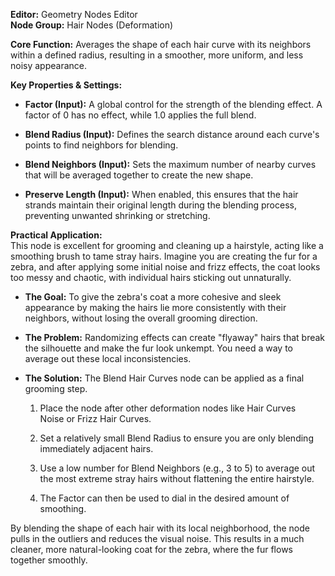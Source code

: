 **Editor:** Geometry Nodes Editor  
**Node Group:** Hair Nodes (Deformation)

**Core Function:** Averages the shape of each hair curve with its neighbors within a defined radius, resulting in a smoother, more uniform, and less noisy appearance.

**Key Properties & Settings:**

- **Factor (Input):** A global control for the strength of the blending effect. A factor of 0 has no effect, while 1.0 applies the full blend.
    
- **Blend Radius (Input):** Defines the search distance around each curve's points to find neighbors for blending.
    
- **Blend Neighbors (Input):** Sets the maximum number of nearby curves that will be averaged together to create the new shape.
    
- **Preserve Length (Input):** When enabled, this ensures that the hair strands maintain their original length during the blending process, preventing unwanted shrinking or stretching.
    

**Practical Application:**  
This node is excellent for grooming and cleaning up a hairstyle, acting like a smoothing brush to tame stray hairs. Imagine you are creating the fur for a zebra, and after applying some initial noise and frizz effects, the coat looks too messy and chaotic, with individual hairs sticking out unnaturally.

- **The Goal:** To give the zebra's coat a more cohesive and sleek appearance by making the hairs lie more consistently with their neighbors, without losing the overall grooming direction.
    
- **The Problem:** Randomizing effects can create "flyaway" hairs that break the silhouette and make the fur look unkempt. You need a way to average out these local inconsistencies.
    
- **The Solution:** The Blend Hair Curves node can be applied as a final grooming step.
    
    1. Place the node after other deformation nodes like Hair Curves Noise or Frizz Hair Curves.
        
    2. Set a relatively small Blend Radius to ensure you are only blending immediately adjacent hairs.
        
    3. Use a low number for Blend Neighbors (e.g., 3 to 5) to average out the most extreme stray hairs without flattening the entire hairstyle.
        
    4. The Factor can then be used to dial in the desired amount of smoothing.
        

By blending the shape of each hair with its local neighborhood, the node pulls in the outliers and reduces the visual noise. This results in a much cleaner, more natural-looking coat for the zebra, where the fur flows together smoothly.
